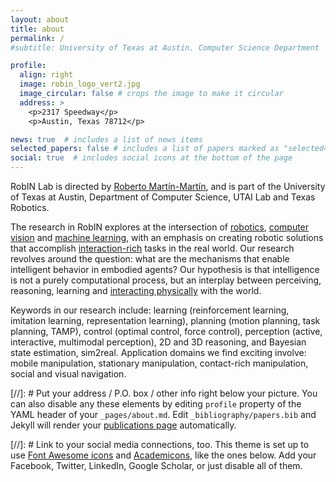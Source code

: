 ```yaml
---
layout: about
title: about
permalink: /
#subtitle: University of Texas at Austin. Computer Science Department

profile:
  align: right
  image: robin_logo_vert2.jpg
  image_circular: false # crops the image to make it circular
  address: >
    <p>2317 Speedway</p>
    <p>Austin, Texas 78712</p>

news: true  # includes a list of news items
selected_papers: false # includes a list of papers marked as "selected={true}"
social: true  # includes social icons at the bottom of the page
---
```


RobIN Lab is directed by [Roberto Martín-Martín](https://robertomartinmartin.com/), and is part of the University of Texas at Austin, Department of Computer Science, UTAI Lab and Texas Robotics.

The research in RobIN explores at the intersection of <u>robotics</u>, <u>computer vision</u> and <u>machine learning</u>, with an emphasis on creating robotic solutions that accomplish <u>interaction-rich</u> tasks in the real world. Our research revolves around the question: what are the mechanisms that enable intelligent behavior in embodied agents? Our hypothesis is that intelligence is not a purely computational process, but an interplay between perceiving, reasoning, learning and <u>interacting physically</u> with the world.

Keywords in our research include: learning (reinforcement learning, imitation learning, representation learning), planning (motion planning, task planning, TAMP), control (optimal control, force control), perception (active, interactive, multimodal perception), 2D and 3D reasoning, and Bayesian state estimation, sim2real. Application domains we find exciting involve: mobile manipulation, stationary manipulation, contact-rich manipulation, social and visual navigation.

[//]: # Put your address / P.O. box / other info right below your picture. You can also disable any these elements by editing `profile` property of the YAML header of your `_pages/about.md`. Edit `_bibliography/papers.bib` and Jekyll will render your [publications page](/al-folio/publications/) automatically.

[//]: # Link to your social media connections, too. This theme is set up to use [Font Awesome icons](http://fortawesome.github.io/Font-Awesome/) and [Academicons](https://jpswalsh.github.io/academicons/), like the ones below. Add your Facebook, Twitter, LinkedIn, Google Scholar, or just disable all of them.
